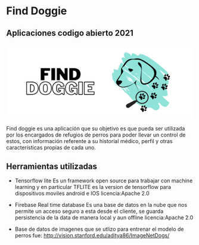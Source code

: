 # Find Doggie
## Aplicaciones codigo abierto 2021

![findDoggie](https://raw.githubusercontent.com/VladiGH/TFLClassify/master/finish/src/main/res/drawable/find_doggie_logo.png)


Find doggie es una aplicación que su objetivo es que pueda ser utilizada por los encargados de refugios de perros para poder llevar un control de estos, con información referente a su historial médico, perfil y otras características propias de cada uno. 

## Herramientas utilizadas 

- Tensorflow lite 
Es un framework open source para trabajar con machine learning y en particular TFLITE es la version de tensorflow para dispositivos moviles android e IOS
licencia:Apache 2.0

- Firebase Real time database
Es una base de datos en la nube que nos permite un acceso seguro a esta desde el cliente, se guarda persistencia de la data de manera local y aun offline
licencia:Apache 2.0

- Base de datos de imagenes que se utlizo para entrenar el modelo de perros fue:
http://vision.stanford.edu/aditya86/ImageNetDogs/
